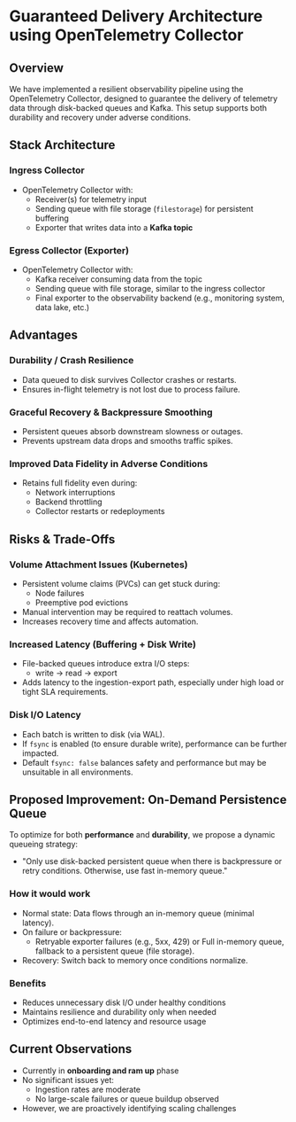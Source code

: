# Guaranteed Delivery Architecture using OpenTelemetry Collector

## Overview

We have implemented a resilient observability pipeline using the OpenTelemetry Collector, designed to guarantee the delivery of telemetry data through disk-backed queues and Kafka. This setup supports both durability and recovery under adverse conditions.

## Stack Architecture

### Ingress Collector

- OpenTelemetry Collector with:
  - Receiver(s) for telemetry input
  - Sending queue with file storage (`filestorage`) for persistent buffering
  - Exporter that writes data into a **Kafka topic**

### Egress Collector (Exporter)

- OpenTelemetry Collector with:
  - Kafka receiver consuming data from the topic
  - Sending queue with file storage, similar to the ingress collector
  - Final exporter to the observability backend (e.g., monitoring system, data lake, etc.)

## Advantages

### Durability / Crash Resilience
- Data queued to disk survives Collector crashes or restarts.
- Ensures in-flight telemetry is not lost due to process failure.

### Graceful Recovery & Backpressure Smoothing
- Persistent queues absorb downstream slowness or outages.
- Prevents upstream data drops and smooths traffic spikes.

### Improved Data Fidelity in Adverse Conditions
- Retains full fidelity even during:
  - Network interruptions
  - Backend throttling
  - Collector restarts or redeployments

## Risks & Trade-Offs

### Volume Attachment Issues (Kubernetes)
- Persistent volume claims (PVCs) can get stuck during:
  - Node failures
  - Preemptive pod evictions
- Manual intervention may be required to reattach volumes.
- Increases recovery time and affects automation.

### Increased Latency (Buffering + Disk Write)
- File-backed queues introduce extra I/O steps:
  - write → read → export
- Adds latency to the ingestion-export path, especially under high load or tight SLA requirements.

### Disk I/O Latency
- Each batch is written to disk (via WAL).
- If `fsync` is enabled (to ensure durable write), performance can be further impacted.
- Default `fsync: false` balances safety and performance but may be unsuitable in all environments.

## Proposed Improvement: On-Demand Persistence Queue

To optimize for both **performance** and **durability**, we propose a dynamic queueing strategy:

- "Only use disk-backed persistent queue when there is backpressure or retry conditions. Otherwise, use fast in-memory queue."

### How it would work

- Normal state: Data flows through an in-memory queue (minimal latency).
- On failure or backpressure:
  - Retryable exporter failures (e.g., 5xx, 429) or Full in-memory queue, fallback to a persistent queue (file storage).
- Recovery: Switch back to memory once conditions normalize.

### Benefits

- Reduces unnecessary disk I/O under healthy conditions
- Maintains resilience and durability only when needed
- Optimizes end-to-end latency and resource usage

## Current Observations

- Currently in **onboarding and ram up** phase
- No significant issues yet:
  - Ingestion rates are moderate
  - No large-scale failures or queue buildup observed
- However, we are proactively identifying scaling challenges
